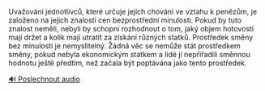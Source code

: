 
Uvažování jednotlivců, které určuje jejich chování ve vztahu k penězům, je založeno na jejich znalosti cen bezprostřední minulosti. Pokud by tuto znalost neměli, nebyli by schopni rozhodnout o tom, jaký objem hotovosti mají držet a kolik mají utratit za získání různých statků. Prostředek směny bez minulosti je nemyslitelný. Žádná věc se nemůže stát prostředkem směny, pokud nebyla ekonomickým statkem a lidé jí nepřiřadili směnnou hodnotu ještě předtím, než začala být poptávána jako tento prostředek.

[🔊 Poslechnout audio](/data/7-paragraphs/audio/chapter_79/para_005-Uvaovn-jednotlivc-kter-uruje-jejich-chovn.mp3)
